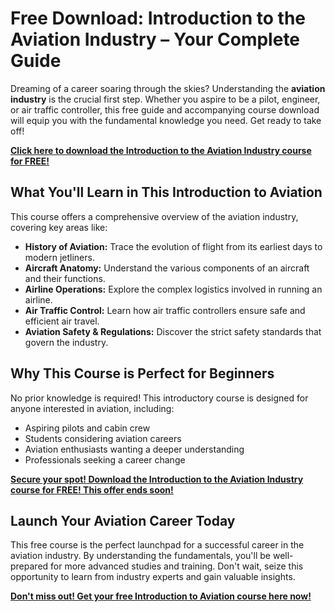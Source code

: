 # Free Download: Introduction to the Aviation Industry – Your Complete Guide

Dreaming of a career soaring through the skies? Understanding the **aviation industry** is the crucial first step. Whether you aspire to be a pilot, engineer, or air traffic controller, this free guide and accompanying course download will equip you with the fundamental knowledge you need. Get ready to take off!

[**Click here to download the Introduction to the Aviation Industry course for FREE!**](https://udemywork.com/introduction-to-the-aviation-industry)

## What You'll Learn in This Introduction to Aviation

This course offers a comprehensive overview of the aviation industry, covering key areas like:

*   **History of Aviation:** Trace the evolution of flight from its earliest days to modern jetliners.
*   **Aircraft Anatomy:** Understand the various components of an aircraft and their functions.
*   **Airline Operations:** Explore the complex logistics involved in running an airline.
*   **Air Traffic Control:** Learn how air traffic controllers ensure safe and efficient air travel.
*   **Aviation Safety & Regulations:** Discover the strict safety standards that govern the industry.

## Why This Course is Perfect for Beginners

No prior knowledge is required! This introductory course is designed for anyone interested in aviation, including:

*   Aspiring pilots and cabin crew
*   Students considering aviation careers
*   Aviation enthusiasts wanting a deeper understanding
*   Professionals seeking a career change

[**Secure your spot! Download the Introduction to the Aviation Industry course for FREE! This offer ends soon!**](https://udemywork.com/introduction-to-the-aviation-industry)

## Launch Your Aviation Career Today

This free course is the perfect launchpad for a successful career in the aviation industry. By understanding the fundamentals, you'll be well-prepared for more advanced studies and training. Don't wait, seize this opportunity to learn from industry experts and gain valuable insights.

**[Don't miss out! Get your free Introduction to Aviation course here now!](https://udemywork.com/introduction-to-the-aviation-industry)**
